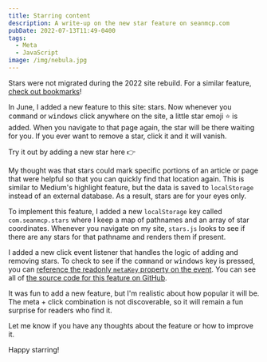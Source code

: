 ```yaml
---
title: Starring content
description: A write-up on the new star feature on seanmcp.com
pubDate: 2022-07-13T11:49-0400
tags:
  - Meta
  - JavaScript
image: /img/nebula.jpg
---
```


<call-out type="wave">

Stars were not migrated during the 2022 site rebuild. For a similar feature,
[check out bookmarks](/notes/44)!

</call-out>

In June, I added a new feature to this site: stars. Now whenever you
<kbd>command</kbd> or <kbd>windows</kbd> click anywhere on the site, a little
star emoji ⭐️ is added. When you navigate to that page again, the star will be
there waiting for you. If you ever want to remove a star, click it and it will
vanish.

Try it out by adding a new star here 👉

My thought was that stars could mark specific portions of an article or page
that were helpful so that you can quickly find that location again. This is
similar to Medium's highlight feature, but the data is saved to `localStorage`
instead of an external database. As a result, stars are for your eyes only.

To implement this feature, I added a new `localStorage` key called
`com.seanmcp.stars` where I keep a map of pathnames and an array of star
coordinates. Whenever you navigate on my site, `stars.js` looks to see if there
are any stars for that pathname and renders them if present.

I added a new click event listener that handles the logic of adding and removing
stars. To check to see if the <kbd>command</kbd> or <kbd>windows</kbd> key is
pressed, you can
[reference the readonly `metaKey` property on the event](https://developer.mozilla.org/en-US/docs/Web/API/MouseEvent/metaKey).
You can see all of
[the source code for this feature on GitHub](https://github.com/SeanMcP/seanmcp.com/blob/master/src/js/stars.js).

It was fun to add a new feature, but I'm realistic about how popular it will be.
The meta + click combination is not discoverable, so it will remain a fun
surprise for readers who find it.

Let me know if you have any thoughts about the feature or how to improve it.

Happy starring!
